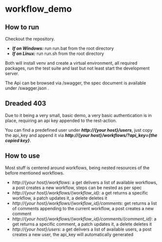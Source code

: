 # workflow_demo

## How to run

Checkout the repository.

-   ***If on Windows:*** run run.bat from the root directory
-   ***If on Linux:*** run run.sh from the root directory

Both will install venv and create a virtual environment, all required
packages, run the test suite and last but not least start the development server.

The Api can be browsed via /swagger, the spec document is available under /swagger.json .

## Dreaded 403

Due to it being a very small, basic demo, a very basic authentication is in place,
requiring an api key appended to the rest-action.

You can find a predefined user under ***http://{your host}/users***, just copy the api_key and append
it via ***http://{your host}/workflows/?api_key={the copied key}***.

## How to use

Most stuff is centered around workflows, being nested resources of the before mentioned workflows.

-   *http://{your host}/workflows*: a get delivers a list of available workflows, a post creates a new workflow, steps can be nested as per spec
-   *http://{your host}/workflows/{workflow_id}*: a get returns a specific workflow, a patch updates it, a delete deletes it
-   *http://{your host}/workflows/{workflow_id}/comments*: get returns a list of comments appending to the current workflow, a post creates a new comment
-   *http://{your host}/workflows/{workflow_id}/comments/{comment_id}*: a get returns a specific comment, a patch updates it, a delete deletes it
-   *http://{your host}/users*: a get delivers a list of available users, a post creates a new user, the api_key will automatically generated